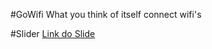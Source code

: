 #GoWifi
What you think of itself connect wifi's

#Slider
[Link do Slide](http://slides.com/joeversonsantos/deck-2)
